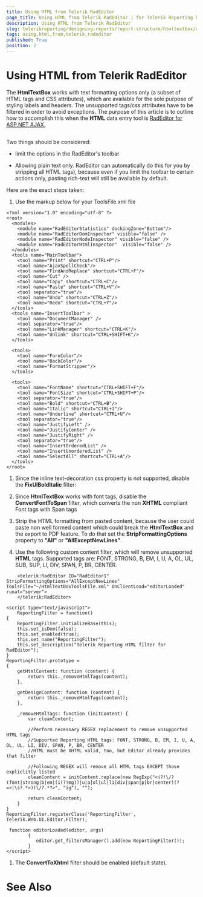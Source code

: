 ```yaml
---
title: Using HTML from Telerik RadEditor
page_title: Using HTML from Telerik RadEditor | for Telerik Reporting Documentation
description: Using HTML from Telerik RadEditor
slug: telerikreporting/designing-reports/report-structure/htmltextbox/using-html-from-telerik-radeditor
tags: using,html,from,telerik,radeditor
published: True
position: 2
---
```


# Using HTML from Telerik RadEditor



The __HtmlTextBox__ works with text formatting options only
                (a subset of HTML tags and CSS attributes), which are available for the sole purpose of styling
                labels and headers. The unsupported tags/css attributes have to be filtered in order to avoid exceptions.
                The purpose of this article is to outline how to accomplish this when the __HTML__
                data entry tool is [RadEditor for ASP.NET AJAX.](http://www.telerik.com/products/aspnet-ajax/editor.aspx)

## 

Two things should be considered:
                

* limit the options in the RadEditor's toolbar

* Allowing plain text only. RadEditor can automatically do this for you by
                            stripping all HTML tags), because even if you limit the toolbar to certain actions only,
                            pasting rich-text will still be available by default.
                        

Here are the exact steps taken:

1. Use the markup below for your ToolsFile.xml file

````
<?xml version="1.0" encoding="utf-8" ?>
<root>
  <modules>
    <module name="RadEditorStatistics" dockingZone="Bottom"/>
    <module name="RadEditorDomInspector" visible="false" />
    <module name="RadEditorNodeInspector" visible="false" />
    <module name="RadEditorHtmlInspector"  visible="false" />
  </modules>
  <tools name="MainToolbar">
    <tool name="Print" shortcut="CTRL+P"/>
    <tool name="AjaxSpellCheck"/>
    <tool name="FindAndReplace" shortcut="CTRL+F"/>
    <tool name="Cut" />
    <tool name="Copy" shortcut="CTRL+C"/>
    <tool name="Paste" shortcut="CTRL+V"/>
    <tool separator="true"/>
    <tool name="Undo" shortcut="CTRL+Z"/>
    <tool name="Redo" shortcut="CTRL+Y"/>
  </tools>
  <tools name="InsertToolbar" >
    <tool name="DocumentManager" />
    <tool separator="true"/>
    <tool name="LinkManager" shortcut="CTRL+K"/>
    <tool name="Unlink" shortcut="CTRL+SHIFT+K"/>
  </tools>

  <tools>
    <tool name="ForeColor"/>
    <tool name="BackColor"/>
    <tool name="FormatStripper"/>
  </tools>
  
  <tools>
    <tool name="FontName" shortcut="CTRL+SHIFT+F"/>
    <tool name="FontSize" shortcut="CTRL+SHIFT+P"/>
    <tool separator="true"/>
    <tool name="Bold" shortcut="CTRL+B"/>
    <tool name="Italic" shortcut="CTRL+I"/>
    <tool name="Underline" shortcut="CTRL+U"/>
    <tool separator="true"/>
    <tool name="JustifyLeft" />
    <tool name="JustifyCenter" />
    <tool name="JustifyRight" />
    <tool separator="true"/>
    <tool name="InsertOrderedList" />
    <tool name="InsertUnorderedList" />
    <tool name="SelectAll" shortcut="CTRL+A"/>
  </tools>
</root>
 ````



1. Since the inline text-decoration css property is not supported, disable the
                            __FixUlBoldItalic__ filter:
                        









1. Since __HtmlTextBox__ works with font tags, disable the __ConvertFontToSpan__ filter,
                            which converts the non __XHTML__ compliant Font tags with Span tags
                        









1. Strip the HTML formatting from pasted content, because the user could paste non well formed content
                            which could break the __HtmlTextBox__ and the export to PDF feature. To do that set the __StripFormattingOptions__
                            property to __"All"__ or __"AllExceptNewLines"__.
                        

1. Use the following custom content filter, which will remove unsupported __HTML__ tags. Supported
                            tags are: FONT, STRONG, B, EM, I, U, A, OL, UL, SUB, SUP, LI, DIV, SPAN, P, BR, CENTER.
                        

````
    <telerik:RadEditor ID="RadEditor1" StripFormattingOptions="AllExceptNewLines" ToolsFile="~/HtmlTextBoxToolsFile.xml" OnClientLoad="editorLoaded" runat="server">
    </telerik:RadEditor>
````



````
<script type="text/javascript">
  	ReportingFilter = function()
{
    ReportingFilter.initializeBase(this);
    this.set_isDom(false);
    this.set_enabled(true);
    this.set_name("ReportingFilter");
    this.set_description("Telerik Reporting HTML filter for RadEditor");
}
ReportingFilter.prototype =
{
    getHtmlContent: function (content) {
        return this._removeHtmlTags(content);
    },

    getDesignContent: function (content) {
        return this._removeHtmlTags(content);
    },

    _removeHtmlTags: function (initContent) {
        var cleanContent;

        //Perform necessary REGEX replacement to remove unsupported HTML tags
        //Supported Reporting HTML tags: FONT, STRONG, B, EM, I, U, A, OL, UL, LI, DIV, SPAN, P, BR, CENTER
        //HTML must be XHTML valid, too, but Editor already provides that filter

        //Following REGEX will remove all HTML tags EXCEPT those expliclitly listed
        cleanContent = initContent.replace(new RegExp("<(?!\/?(font|strong|b|em|(i(?!mg))|u|a|ol|ul|li|div|span|p|br|center)(?=>|\s?.*>))\/?.*?>", "ig"), "");

        return cleanContent;
    }
}
ReportingFilter.registerClass('ReportingFilter', Telerik.Web.UI.Editor.Filter);

 function editorLoaded(editor, args)
        {
           editor.get_filtersManager().add(new ReportingFilter());
        }
</script>
 ````



1. The __ConvertToXhtml__ filter should be enabled (default state).
                        

# See Also
